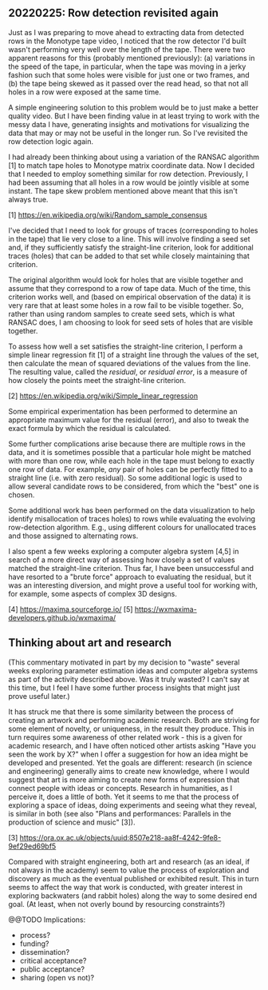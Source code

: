<!-- 20220225-MC-journal-rowdetect-redux-again.md -->


## 20220225: Row detection revisited again

Just as I was preparing to move ahead to extracting data from detected rows in the Monotype tape video, I noticed that the row detector I'd built wasn't performing very well over the length of the tape.  There were two apparent reasons for this (probably mentioned previously): (a) variations in the speed of the tape, in particular, when the tape was moving in a jerky fashion such that some holes were visible for just one or two frames, and (b) the tape being skewed as it passed over the read head, so that not all holes in a row were exposed at the same time.

A simple engineering solution to this problem would be to just make a better quality video.  But I have been finding value in at least trying to work with the messy data I have, generating insights and motivations for visualizing the data that may or may not be useful in the longer run.  So I've revisited the row detection logic again.

I had already been thinking about using a variation of the RANSAC algorithm [1] to match tape holes to Monotype matrix coordinate data.  Now I decided that I needed to employ something similar for row detection.  Previously, I had been assuming that all holes in a row would be jointly visible at some instant.  The tape skew problem mentioned above meant that this isn't always true.

[1] https://en.wikipedia.org/wiki/Random_sample_consensus

I've decided that I need to look for groups of traces (corresponding to holes in the tape) that lie very close to a line.  This will involve finding a seed set and, if they sufficiently satisfy the straight-line criterion, look for additional traces (holes) that can be added to that set while closely maintaining that criterion.

The original algorithm would look for holes that are visible together and assume that they correspond to a row  of tape data.  Much of the time, this criterion works well, and (based on empirical observation of the data) it is very rare that at least some holes in a row fail to be visible together.   So, rather than using random samples to create seed sets, which is what RANSAC does, I am choosing to look for seed sets of holes that are visible together.

To assess how well a set satisfies the straight-line criterion, I perform a simple linear regression fit [1] of a straight line through the values of the set, then calculate the mean of squared deviations of the values from the line.  The resulting value, called the _residual_, or _residual error_, is a measure of how closely the points meet the straight-line criterion.  

[2] https://en.wikipedia.org/wiki/Simple_linear_regression

Some empirical experimentation has been performed to determine an appropriate maximum value for the residual (error), and also to tweak the exact formula by which the residual is calculated.

Some further complications arise because there are multiple rows in the data, and it is sometimes possible that a particular hole might be matched with more than one row, while each hole in the tape must belong to exactly one row of data.  For example, _any_ pair of holes can be perfectly fitted to a straight line (i.e. with zero residual).  So some additional logic is used to allow several candidate rows to be considered, from which the "best" one is chosen.

Some additional work has been performed on the data visualization to help identify misallocation of traces holes) to rows while evaluating the evolving row-detection algorithm.  E.g., using different colours for unallocated traces and those assigned to alternating rows.

I also spent a few weeks exploring a computer algebra system [4,5] in search of a more direct way of assessing how closely a set of values matched the straight-line criterion.  Thus far, I have been unsuccessful and have resorted to a "brute force" approach to evaluating the residual, but it was an interesting diversion, and might prove a useful tool for working with, for example, some aspects of complex 3D designs.

[4] https://maxima.sourceforge.io/
[5] https://wxmaxima-developers.github.io/wxmaxima/



## Thinking about art and research

(This commentary motivated in part by my decision to "waste" several weeks exploring parameter estimation ideas and computer algebra systems as part of the activity described above.  Was it truly wasted?  I can't say at this time, but I feel I have some further process insights that might just prove useful later.)

It has struck me that there is some similarity between the process of creating an artwork and performing academic research.  Both are striving for some element of novelty, or uniqueness, in the result they produce.  This in turn requires some awareness of other related work - this is a given for academic research, and I have often noticed other artists asking "Have you seen the work by X?" when I offer a suggestion for how an idea might be developed and presented.  Yet the goals are different:  research (in science and engineering) generally aims to create new knowledge, where I would suggest that art is more aiming to create new forms of expression that connect people with ideas or concepts.  Research in humanities, as I perceive it, does a little of both.  Yet it seems to me that the process of exploring a space of ideas, doing experiments and seeing what they reveal, is similar in both (see also "Plans and performances: Parallels in the production of science and music" [3]).

[3] https://ora.ox.ac.uk/objects/uuid:8507e218-aa8f-4242-9fe8-9ef29ed69bf5

Compared with straight engineering, both art and research (as an ideal, if not always in the academy) seem to value the process of exploration and discovery as much as the eventual published or exhibited result.  This in turn seems to affect the way that work is conducted, with greater interest in exploring backwaters (and rabbit holes) along the way to some desired end goal.  (At least, when not overly bound by resourcing constraints?)

@@TODO Implications:

- process?
- funding?
- dissemination?
- critical acceptance?
- public acceptance?
- sharing (open vs not)?


